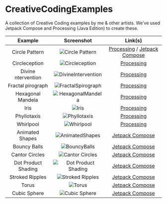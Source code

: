 # CreativeCodingExamples

A collection of Creative Coding examples by me & other artists. We've used Jetpack Compose and Processing (Java Edition) to create these.


| Example | Screenshot | Link(s)  |
| :---:   | :-: | :-: |
| Circle Pattern | ![Circle Pattern](https://user-images.githubusercontent.com/46375353/179366829-64cd405a-9100-42b7-a1e0-e3320285f56c.png) | [Processing](https://github.com/thelumiereguy/CreativeCodingExamples/blob/master/processing/src/main/kotlin/dev/thelumiereguy/examples/circle_pattern/CirclePattern.kt) / [Jetpack Compose](https://github.com/thelumiereguy/CreativeCodingExamples/blob/master/jetpack-compose/src/main/java/dev/thelumiereguy/creative_coding_compose/examples/circle_pattern/DrawCirclePatternComposable.kt) |
| Circleception | ![Circleception](https://user-images.githubusercontent.com/46375353/179367087-85e7421b-b513-4da0-b6f6-681bcd4e477d.png) | [Processing](https://github.com/thelumiereguy/CreativeCodingExamples/blob/master/processing/src/main/kotlin/dev/thelumiereguy/examples/circleception/Circleception.kt) |
| Divine ntervention | ![DivineIntervention](https://user-images.githubusercontent.com/46375353/179367322-707adf6a-3974-4163-be93-ce4be088a96d.png) | [Processing](https://github.com/thelumiereguy/CreativeCodingExamples/blob/master/processing/src/main/kotlin/dev/thelumiereguy/examples/divine_intervention/DivineIntervention.kt) |
| Fractal pirograph | ![FractalSpirograph](https://user-images.githubusercontent.com/46375353/179367414-269f33f1-70be-4b5b-ac15-b163190be50e.png) | [Processing](https://github.com/thelumiereguy/CreativeCodingExamples/blob/master/processing/src/main/kotlin/dev/thelumiereguy/examples/fractal_spiralograph/FractalSpirograph.kt) |
| Hexagonal Mandela | ![HexagonalMandela](https://user-images.githubusercontent.com/46375353/179367484-ec5fdaae-6bce-40c8-8d85-4b5686669a26.png) | [Processing](https://github.com/thelumiereguy/CreativeCodingExamples/blob/master/processing/src/main/kotlin/dev/thelumiereguy/examples/hexagonal_mandela/HexagonalMandela.kt)|
| Iris | ![Iris](https://user-images.githubusercontent.com/46375353/179367667-cd1b3dba-6bdb-4db9-84c8-478bf1c4bfb8.png) | [Processing](https://github.com/thelumiereguy/CreativeCodingExamples/blob/master/processing/src/main/kotlin/dev/thelumiereguy/examples/iris/Iris.kt)|
| Phyllotaxis | ![Phyllotaxis](https://user-images.githubusercontent.com/46375353/179415678-b0a9a4db-4cdd-4a4f-8fdb-ba641a8b4630.png) | [Processing](https://github.com/thelumiereguy/CreativeCodingExamples/blob/master/processing/src/main/kotlin/dev/thelumiereguy/examples/phyllotaxis/Phyllotaxis.kt)|
| Whirlpool | ![Whirlpool](https://user-images.githubusercontent.com/46375353/179419156-b761c125-6e90-43f1-beb1-0f2d146579fc.png) | [Processing](https://github.com/thelumiereguy/CreativeCodingExamples/blob/master/processing/src/main/kotlin/dev/thelumiereguy/examples/whirlpool/Whirlpool.kt)|
| Animated Shapes | ![AnimatedShapes](https://user-images.githubusercontent.com/46375353/180615046-350a6bb4-5a2b-4c6e-8afb-621a099decb6.png) | [Jetpack Compose](https://github.com/thelumiereguy/CreativeCodingExamples/blob/5b445fe655e11224078b8c21891dcb21498d08d2/jetpack-compose/src/main/java/dev/thelumiereguy/creative_coding_compose/examples/animated_shapes/AnimatedShapes.kt#L80)|
| Bouncy Balls | ![BouncyBalls](https://user-images.githubusercontent.com/46375353/180617883-ec901aaf-30b6-4f90-a574-24dbd0fec9c5.png) | [Jetpack Compose](https://github.com/thelumiereguy/CreativeCodingExamples/blob/master/jetpack-compose/src/main/java/dev/thelumiereguy/creative_coding_compose/examples/bouncy_balls_sound/BouncyBalls.kt)|
| Cantor Circles | ![Cantor Circles](https://user-images.githubusercontent.com/46375353/180618092-ba3cd911-8056-4213-b917-0e1c5c64f072.png) | [Jetpack Compose](https://github.com/thelumiereguy/CreativeCodingExamples/blob/master/jetpack-compose/src/main/java/dev/thelumiereguy/creative_coding_compose/examples/cantor_circles/CantorCirclePattern.kt)|
| Dot Product Shading | ![Dot Product Shading](https://user-images.githubusercontent.com/46375353/180618953-d41e0336-5a25-4c74-b220-63026b5a5f05.png) | [Jetpack Compose](https://github.com/thelumiereguy/CreativeCodingExamples/blob/master/jetpack-compose/src/main/java/dev/thelumiereguy/creative_coding_compose/examples/dot_product_shading/DotProductShading.kt)|
| Stroked Ripples | ![Stroked Ripples](https://user-images.githubusercontent.com/46375353/180619124-c945242d-1fcf-48d7-9025-cbfbb04c4715.png) | [Jetpack Compose](https://github.com/thelumiereguy/CreativeCodingExamples/blob/dev_readme/jetpack-compose/src/main/java/dev/thelumiereguy/creative_coding_compose/examples/stroked_ripples/StrokedRipples.kt)|
| Torus | ![Torus](https://user-images.githubusercontent.com/46375353/180619244-1f412194-2963-45c9-8023-64392e554601.png) | [Jetpack Compose](https://github.com/thelumiereguy/CreativeCodingExamples/blob/master/jetpack-compose/src/main/java/dev/thelumiereguy/creative_coding_compose/examples/torus/Torus.kt)|
| Cubic Sphere | ![Cubic Sphere](https://user-images.githubusercontent.com/46375353/180620025-9a10a098-ca6f-4c3b-a570-ac5929faeda8.png) | [Jetpack Compose](https://github.com/thelumiereguy/CreativeCodingExamples/blob/dev_readme/jetpack-compose/src/main/java/dev/thelumiereguy/creative_coding_compose/examples/cubic_sphere/CubicSphere.kt)|


















